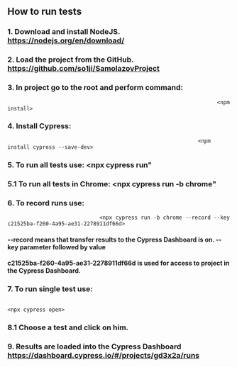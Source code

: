 ##  How to run tests
### 1. Download and install NodeJS.            https://nodejs.org/en/download/

### 2. Load the project from the GitHub.       https://github.com/so1ji/SamolazovProject

### 3. In project go to the root and perform command: 
                                                                      <npm install>

### 4. Install Cypress: 
                                                                <npm install cypress --save-dev> 
 
### 5. To run all tests use: <npx cypress run"

###  5.1 To run all tests in Chrome: <npx cypress run -b chrome"

### 6. To record runs use: 
                                 <npx cypress run -b chrome --record --key c21525ba-f260-4a95-ae31-2278911df66d>

#### --record means that transfer results to the Cypress Dashboard is on. --key parameter followed by value
#### c21525ba-f260-4a95-ae31-2278911df66d is used for access to project in the Cypress Dashboard.

### 7. To run single test use:  
                                                                       <npx cypress open> 

###  8.1 Choose a test and click on him.

### 9. Results are loaded into the Cypress Dashboard  https://dashboard.cypress.io/#/projects/gd3x2a/runs

